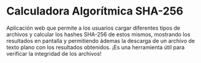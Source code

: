 # Calculadora Algorítmica SHA-256
Aplicación web que permite a los usuarios cargar diferentes tipos de archivos y calcular los hashes SHA-256 de estos mismos, mostrando los resultados en pantalla y permitiendo ádemas la descarga de un archivo de texto plano con los resultados obtenidos. ¡Es una herramienta útil para verificar la integridad de los archivos!
